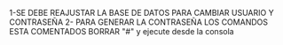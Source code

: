 1-SE DEBE REAJUSTAR LA BASE DE DATOS PARA CAMBIAR USUARIO Y CONTRASEÑA
2- PARA GENERAR LA CONTRASEÑA LOS COMANDOS ESTA COMENTADOS BORRAR "#" y ejecute desde la consola 
